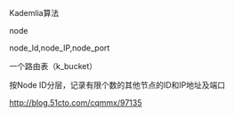 Kademlia算法

node

node_Id,node_IP,node_port



一个路由表（k_bucket）



按Node ID分层，记录有限个数的其他节点的ID和IP地址及端口



http://blog.51cto.com/cqmmx/97135